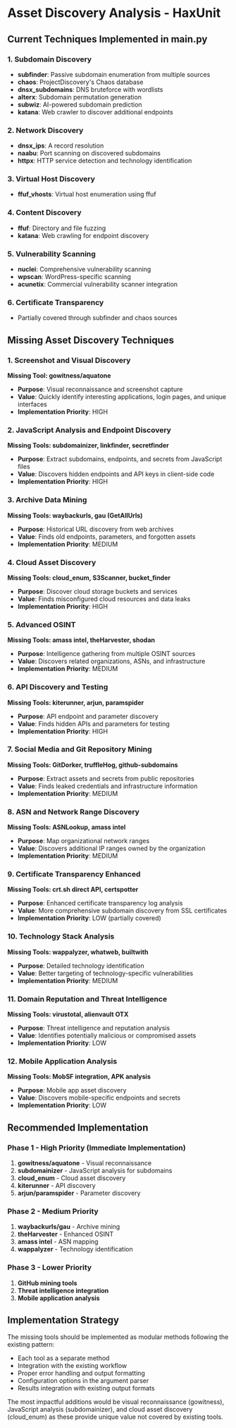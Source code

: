 # Asset Discovery Analysis - HaxUnit

## Current Techniques Implemented in main.py

### 1. Subdomain Discovery
- **subfinder**: Passive subdomain enumeration from multiple sources
- **chaos**: ProjectDiscovery's Chaos database
- **dnsx_subdomains**: DNS bruteforce with wordlists
- **alterx**: Subdomain permutation generation
- **subwiz**: AI-powered subdomain prediction
- **katana**: Web crawler to discover additional endpoints

### 2. Network Discovery
- **dnsx_ips**: A record resolution
- **naabu**: Port scanning on discovered subdomains
- **httpx**: HTTP service detection and technology identification

### 3. Virtual Host Discovery
- **ffuf_vhosts**: Virtual host enumeration using ffuf

### 4. Content Discovery
- **ffuf**: Directory and file fuzzing
- **katana**: Web crawling for endpoint discovery

### 5. Vulnerability Scanning
- **nuclei**: Comprehensive vulnerability scanning
- **wpscan**: WordPress-specific scanning
- **acunetix**: Commercial vulnerability scanner integration

### 6. Certificate Transparency
- Partially covered through subfinder and chaos sources

## Missing Asset Discovery Techniques

### 1. **Screenshot and Visual Discovery**
**Missing Tool: gowitness/aquatone**
- **Purpose**: Visual reconnaissance and screenshot capture
- **Value**: Quickly identify interesting applications, login pages, and unique interfaces
- **Implementation Priority**: HIGH

### 2. **JavaScript Analysis and Endpoint Discovery**
**Missing Tools: subdomainizer, linkfinder, secretfinder**
- **Purpose**: Extract subdomains, endpoints, and secrets from JavaScript files
- **Value**: Discovers hidden endpoints and API keys in client-side code
- **Implementation Priority**: HIGH

### 3. **Archive Data Mining**
**Missing Tools: waybackurls, gau (GetAllUrls)**
- **Purpose**: Historical URL discovery from web archives
- **Value**: Finds old endpoints, parameters, and forgotten assets
- **Implementation Priority**: MEDIUM

### 4. **Cloud Asset Discovery**
**Missing Tools: cloud_enum, S3Scanner, bucket_finder**
- **Purpose**: Discover cloud storage buckets and services
- **Value**: Finds misconfigured cloud resources and data leaks
- **Implementation Priority**: HIGH

### 5. **Advanced OSINT**
**Missing Tools: amass intel, theHarvester, shodan**
- **Purpose**: Intelligence gathering from multiple OSINT sources
- **Value**: Discovers related organizations, ASNs, and infrastructure
- **Implementation Priority**: MEDIUM

### 6. **API Discovery and Testing**
**Missing Tools: kiterunner, arjun, paramspider**
- **Purpose**: API endpoint and parameter discovery
- **Value**: Finds hidden APIs and parameters for testing
- **Implementation Priority**: HIGH

### 7. **Social Media and Git Repository Mining**
**Missing Tools: GitDorker, truffleHog, github-subdomains**
- **Purpose**: Extract assets and secrets from public repositories
- **Value**: Finds leaked credentials and infrastructure information
- **Implementation Priority**: MEDIUM

### 8. **ASN and Network Range Discovery**
**Missing Tools: ASNLookup, amass intel**
- **Purpose**: Map organizational network ranges
- **Value**: Discovers additional IP ranges owned by the organization
- **Implementation Priority**: MEDIUM

### 9. **Certificate Transparency Enhanced**
**Missing Tools: crt.sh direct API, certspotter**
- **Purpose**: Enhanced certificate transparency log analysis
- **Value**: More comprehensive subdomain discovery from SSL certificates
- **Implementation Priority**: LOW (partially covered)

### 10. **Technology Stack Analysis**
**Missing Tools: wappalyzer, whatweb, builtwith**
- **Purpose**: Detailed technology identification
- **Value**: Better targeting of technology-specific vulnerabilities
- **Implementation Priority**: MEDIUM

### 11. **Domain Reputation and Threat Intelligence**
**Missing Tools: virustotal, alienvault OTX**
- **Purpose**: Threat intelligence and reputation analysis
- **Value**: Identifies potentially malicious or compromised assets
- **Implementation Priority**: LOW

### 12. **Mobile Application Analysis**
**Missing Tools: MobSF integration, APK analysis**
- **Purpose**: Mobile app asset discovery
- **Value**: Discovers mobile-specific endpoints and secrets
- **Implementation Priority**: LOW

## Recommended Implementation

### Phase 1 - High Priority (Immediate Implementation)
1. **gowitness/aquatone** - Visual reconnaissance
2. **subdomainizer** - JavaScript analysis for subdomains
3. **cloud_enum** - Cloud asset discovery
4. **kiterunner** - API discovery
5. **arjun/paramspider** - Parameter discovery

### Phase 2 - Medium Priority
1. **waybackurls/gau** - Archive mining
2. **theHarvester** - Enhanced OSINT
3. **amass intel** - ASN mapping
4. **wappalyzer** - Technology identification

### Phase 3 - Lower Priority
1. **GitHub mining tools**
2. **Threat intelligence integration**
3. **Mobile application analysis**

## Implementation Strategy

The missing tools should be implemented as modular methods following the existing pattern:
- Each tool as a separate method
- Integration with the existing workflow
- Proper error handling and output formatting
- Configuration options in the argument parser
- Results integration with existing output formats

The most impactful additions would be visual reconnaissance (gowitness), JavaScript analysis (subdomainizer), and cloud asset discovery (cloud_enum) as these provide unique value not covered by existing tools.